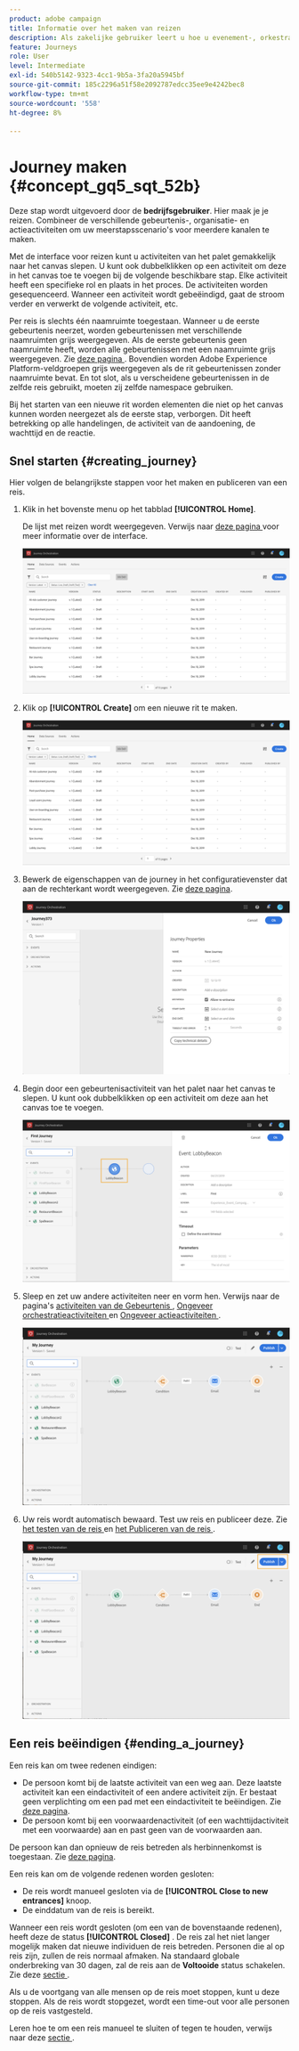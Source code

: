 ```yaml
---
product: adobe campaign
title: Informatie over het maken van reizen
description: Als zakelijke gebruiker leert u hoe u evenement-, orkestratie- en actieactiviteiten kunt combineren om een journey te maken.
feature: Journeys
role: User
level: Intermediate
exl-id: 540b5142-9323-4cc1-9b5a-3fa20a5945bf
source-git-commit: 185c2296a51f58e2092787edcc35ee9e4242bec8
workflow-type: tm+mt
source-wordcount: '558'
ht-degree: 8%

---
```


# Journey maken {#concept_gq5_sqt_52b}

Deze stap wordt uitgevoerd door de **bedrijfsgebruiker**. Hier maak je je reizen. Combineer de verschillende gebeurtenis-, organisatie- en actieactiviteiten om uw meerstapsscenario&#39;s voor meerdere kanalen te maken.

Met de interface voor reizen kunt u activiteiten van het palet gemakkelijk naar het canvas slepen. U kunt ook dubbelklikken op een activiteit om deze in het canvas toe te voegen bij de volgende beschikbare stap. Elke activiteit heeft een specifieke rol en plaats in het proces. De activiteiten worden gesequenceerd. Wanneer een activiteit wordt gebeëindigd, gaat de stroom verder en verwerkt de volgende activiteit, etc.

Per reis is slechts één naamruimte toegestaan. Wanneer u de eerste gebeurtenis neerzet, worden gebeurtenissen met verschillende naamruimten grijs weergegeven. Als de eerste gebeurtenis geen naamruimte heeft, worden alle gebeurtenissen met een naamruimte grijs weergegeven. Zie [ deze pagina ](../event/selecting-the-namespace.md). Bovendien worden Adobe Experience Platform-veldgroepen grijs weergegeven als de rit gebeurtenissen zonder naamruimte bevat. En tot slot, als u verscheidene gebeurtenissen in de zelfde reis gebruikt, moeten zij zelfde namespace gebruiken.

Bij het starten van een nieuwe rit worden elementen die niet op het canvas kunnen worden neergezet als de eerste stap, verborgen. Dit heeft betrekking op alle handelingen, de activiteit van de aandoening, de wachttijd en de reactie.

## Snel starten {#creating_journey}

Hier volgen de belangrijkste stappen voor het maken en publiceren van een reis.

1. Klik in het bovenste menu op het tabblad **[!UICONTROL Home]**.

   De lijst met reizen wordt weergegeven. Verwijs naar [ deze pagina ](../building-journeys/using-the-journey-designer.md) voor meer informatie over de interface.

   ![](../assets/journey30.png)

1. Klik op **[!UICONTROL Create]** om een nieuwe rit te maken.

   ![](../assets/journey31.png)

1. Bewerk de eigenschappen van de journey in het configuratievenster dat aan de rechterkant wordt weergegeven. Zie [deze pagina](../building-journeys/changing-properties.md).

   ![](../assets/journey32.png)

1. Begin door een gebeurtenisactiviteit van het palet naar het canvas te slepen. U kunt ook dubbelklikken op een activiteit om deze aan het canvas toe te voegen.

   ![](../assets/journey33.png)

1. Sleep en zet uw andere activiteiten neer en vorm hen. Verwijs naar de pagina&#39;s [ activiteiten van de Gebeurtenis ](../building-journeys/event-activities.md), [ Ongeveer orchestratieactiviteiten ](../building-journeys/about-orchestration-activities.md) en [ Ongeveer actieactiviteiten ](../building-journeys/about-action-activities.md).

   ![](../assets/journey34.png)

1. Uw reis wordt automatisch bewaard. Test uw reis en publiceer deze. Zie [ het testen van de reis ](../building-journeys/testing-the-journey.md) en [ het Publiceren van de reis ](../building-journeys/publishing-the-journey.md).

   ![](../assets/journey36.png)

## Een reis beëindigen {#ending_a_journey}

Een reis kan om twee redenen eindigen:

* De persoon komt bij de laatste activiteit van een weg aan. Deze laatste activiteit kan een eindactiviteit of een andere activiteit zijn. Er bestaat geen verplichting om een pad met een eindactiviteit te beëindigen. Zie [deze pagina](../building-journeys/end-activity.md).
* De persoon komt bij een voorwaardenactiviteit (of een wachttijdactiviteit met een voorwaarde) aan en past geen van de voorwaarden aan.

De persoon kan dan opnieuw de reis betreden als herbinnenkomst is toegestaan. Zie [deze pagina](../building-journeys/changing-properties.md).

Een reis kan om de volgende redenen worden gesloten:

* De reis wordt manueel gesloten via de **[!UICONTROL Close to new entrances]** knoop.
* De einddatum van de reis is bereikt.

Wanneer een reis wordt gesloten (om een van de bovenstaande redenen), heeft deze de status **[!UICONTROL Closed]** . De reis zal het niet langer mogelijk maken dat nieuwe individuen de reis betreden. Personen die al op reis zijn, zullen de reis normaal afmaken. Na standaard globale onderbreking van 30 dagen, zal de reis aan de **Voltooide** status schakelen. Zie deze [ sectie ](../building-journeys/changing-properties.md#entrance).

Als u de voortgang van alle mensen op de reis moet stoppen, kunt u deze stoppen. Als de reis wordt stopgezet, wordt een time-out voor alle personen op de reis vastgesteld.

Leren hoe te om een reis manueel te sluiten of tegen te houden, verwijs naar deze [ sectie ](../building-journeys/terminating-a-journey.md).
